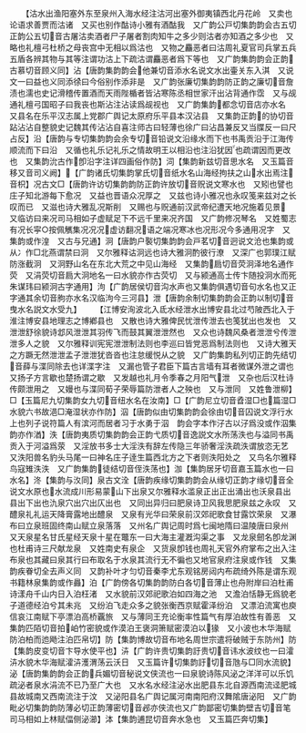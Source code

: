 <!-- { "loadSidebar": true } -->
　　【沽水出渔阳塞外东至泉州入海水经注沽河出塞外御夷镇西北丹花岭　又卖也论语求善贾而沽诸　又买也别作酤诗小雅有酒酤我　又广韵公戸切集韵韵会古五切正韵公五切音古屠沽卖酒者尸子屠者割肉知牛之多少则沽者亦知酒之多少也　又略也礼檀弓杜桥之母丧宫中无相以爲沽也　又物之麤恶者曰沽周礼夏官司兵掌五兵五盾各辨其物与其等注谓功沽上下疏沽谓麤恶者爲下等也　又广韵集韵韵会正韵古慕切音顾义同】沾【唐韵集韵韵会他兼切音添水名说文水出壷关东入淇　又说文一曰益也义同添徐曰今俗别作添非是　又广韵张廉切集韵韵防正韵之廉切音詹渍也濡也史记滑稽传置酒而天雨陛楯者皆沾寒陈丞相世家汗出沾背通作霑　又与觇通礼檀弓国昭子曰我丧也斯沾注沾读爲觇视也　又广韵集韵都念切音店亦水名　又县名在乐平汉志属上党郡广舆记太原府乐平县本汉沾县　又集韵正韵的协切音跕沾沾自整貌史记魏其传沾沾自喜注师古曰轻薄也徐广曰沾昌兼反又当牒反一曰尺占反】沿【唐韵与专切集韵韵会余专切音铅说文沿缘水而下也书禹贡沿于江海传顺流而下曰沿　又循也礼乐记礼乐之情故明王以相沿也注沿犹因也疏谓因而更改也　又集韵沇古作卽沿字注详四画俗作防】泀【集韵新兹切音思水名　又玉篇音移又音司义阙】【广韵诸氏切集韵掌氏切音纸水名山海经拘扶之山水出焉注音枳】况古文□【唐韵许访切集韵韵防正韵许放切音贶说文寒水也　又矧也譬也庄子知北游每下愈况　又益也晋语众况厚之　又兹也诗小雅况也永叹笺来兹对之长叹而已　又滋也诗大雅乱况斯削　又赐也与贶通前汉武帝纪遭天地况施着见景　又临访曰来况司马相如子虚赋足下不远千里来况齐国　又广韵修况琴名　又姓蜀志有况长寜○按佩觽集况况况虚访翻况语之端况寒冰也况形况今多通用况字　又集韵或作湟　又古与兄通】泂【唐韵户褧切集韵韵会戸茗切音迥说文沧也集韵或从冫作□北燕谓禁曰泂　又尔雅释诂泂远也诗大雅泂酌彼行潦　又深广也郭璞江赋防涨截泂　又泂野山名在东北大荒之中见山海经　又集韵扃切音荧泂泽地名通作荧　又涓荧切音扃大泂地名一曰水貌亦作古荧切　又与颍通高士传卞随投泂水而死朱谋玮曰颍泂古字通用】泃【广韵居侯切音沟水声也又集韵俱遇切音句水名也又正字通其余切音朐亦水名汉临泃今三河县】泄【唐韵余制切集韵韵会正韵以制切音曳水名説文水受九】
　　【江博安洵波北入氐水经泄水出博安县北过芍陂西北入于淮注博安县地理志之博鄕县也　又散也诗大雅俾民忧泄传泄去也笺犹出也发也　又泄泄舒徐貌诗邶风泄泄其羽传飞而鼓其翼泄泄然也　又众也诗魏风桑者泄泄兮传泄泄多人之貌　又尔雅释训宪宪泄泄制法则也李巡曰皆党恶爲制法则也　又诗大雅天之方蹶无然泄泄孟子泄泄犹沓沓也注怠缓悦从之貌　又广韵集韵私列切正韵先结切音薛与渫同除去也详渫字注　又漏也管子君臣下篇古言墙有耳者微谋外泄之谓也　又扬子方言歇也楚扬谓之歇　又发越也礼月令季春之月阳气泄　又杂也后汉杜诗传颇泄用之　又嫚也与渫同荀子荣辱篇防泄者人之殃也　又与泄同　又姓鲁泄柳】□【玉篇尼九切集韵女九切音纽水名在汝南】□【广韵尼立切音孴湿□也篇湿□水貌六书故浥□淹湿状亦作防】泅【唐韵似由切集韵韵会徐由切音囚说文浮行水上也列子说符篇人有滨河而居者习于水勇于泅　韵会字本作汓古以汓爲没或作泅集韵亦作湭】泆【唐韵夷质切集韵韵会正韵弋质切音逸説文水所荡泆也与溢同书禹贡入于河溢爲荥　又淫放书多士大淫泆有辞左传隐三年骄奢淫泆疏泆谓放恣无艺　又泆阳兽名豹头马尾一曰神名庄子逹生篇西北方之下者则泆阳处之　又鸟名尔雅释鸟寇雉泆泆　又广韵集韵徒结切音侄泆荡也】泇【集韵居牙切音嘉玉篇水也一曰水名】泈【集韵与汷同】泉古文洤【唐韵疾缘切集韵韵会从缘切正韵才缘切音全说文水原也水流成川形易蒙山下出泉又尔雅释水滥泉正出正出涌出也沃泉县出县出下出也氿泉穴出穴出仄出也　又同出异归曰肥泉诗卫风我思肥泉兹之永叹　又醴泉礼礼运天降膏露地出醴泉　又泉有光华曰荣泉前汉郊祀歌食甘露饮荣泉　又瀑布曰立泉班固终南山赋立泉落落　又州名广舆记周时爲七闽地隋曰温陵唐曰泉州　又天泉星名甘氏星经天泉十星在鼈东一曰大海主灌漑沟渠之事　又龙泉劒名卽龙渊也杜甫诗三尺献龙泉　又姓南史有泉企　又货泉卽钱也周礼天官外府掌布之出入注布泉也其藏曰泉其行曰布取名于水泉其流行无不徧也又地官泉府注泉或作钱　又集韵疾眷切全去声义同　又韵补叶才匀切音秦李尤东观铭房闼内布疏绮外陈是谓东观书籍林泉集韵或作灥】泊【广韵傍各切集韵韵防白各切音薄止也舟附岸曰泊杜甫诗漾舟千山内日入泊枉渚　又水貌前汉郊祀歌泊如四海之池　又澹泊恬静无爲貌老子道德经泊兮其未兆　又纷泊飞走众多之貌张衡西京赋霍泽纷泊　又漂泊流寓也庾信哀江南赋下亭漂泊高桥覊旅　又与薄同王充论衡率性篇气有厚泊故性有善恶　又集韵匹陌切音拍岶竹密貌或作漠泊王褒洞箫赋密漠泊以猭　又小波也木华海赋防泊柏而迆飏注泊匹帛切】防【集韵博故切音布地名周世宗遣将破贼于东防州】防【集韵皮变切音卞导水使平也】泋【广韵许贵切集韵訏贵切音讳水波纹也一曰瀖泋水貌木华海赋瀖泋濩渭荡云沃日　又玉篇许切集韵訏切音虺与□同水流貌】泌【唐韵集韵韵会正韵兵媚切音秘说文侠流也一曰泉貌诗陈风泌之洋洋可以乐饥疏泌者泉水涓流不已乃至广大也　又水名水经注泌水出肥县东北自源西南流迳肥城县故城南又西南流注于汶　又泌阳县名广舆记属河南南阳府汉舞隂唐泌阳　又广韵毗必切集韵韵防薄必切正韵薄密切音邲亦侠流也又广韵鄙密切集韵壁吉切音笔司马相如上林赋偪侧泌瀄】泍【集韵逋昆切音奔水急也　又玉篇匹奔切集】
